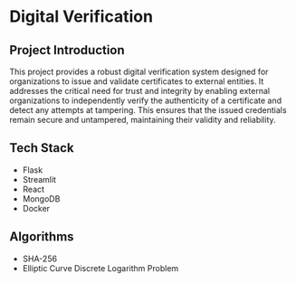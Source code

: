 # Digital Verification

## Project Introduction

This project provides a robust digital verification system designed for organizations to issue and validate certificates to external entities. It addresses the critical need for trust and integrity by enabling external organizations to independently verify the authenticity of a certificate and detect any attempts at tampering. This ensures that the issued credentials remain secure and untampered, maintaining their validity and reliability.

## Tech Stack
*   Flask
*   Streamlit
*   React
*   MongoDB
*   Docker

## Algorithms
*   SHA-256
*   Elliptic Curve Discrete Logarithm Problem
